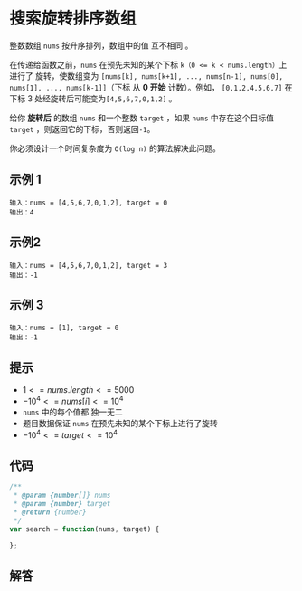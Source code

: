 # 搜索旋转排序数组
<algorithmLevel level="1"/>

整数数组 `nums` 按升序排列，数组中的值 互不相同 。

在传递给函数之前，`nums` 在预先未知的某个下标 `k（0 <= k < nums.length）`上进行了 旋转，使数组变为 `[nums[k], nums[k+1], ..., nums[n-1], nums[0], nums[1], ..., nums[k-1]]`（下标 从 **0 开始** 计数）。例如， `[0,1,2,4,5,6,7]` 在下标 3 处经旋转后可能变为`[4,5,6,7,0,1,2]` 。

给你 **旋转后** 的数组 `nums` 和一个整数 `target` ，如果 `nums` 中存在这个目标值 `target` ，则返回它的下标，否则返回`-1`。

你必须设计一个时间复杂度为 `O(log n)` 的算法解决此问题。

## 示例 1
```
输入：nums = [4,5,6,7,0,1,2], target = 0
输出：4
```
## 示例2
```
输入：nums = [4,5,6,7,0,1,2], target = 3
输出：-1
```
## 示例 3
```
输入：nums = [1], target = 0
输出：-1
```

## 提示

- $1 <= nums.length <= 5000$
- $-10^4 <= nums[i] <= 10^4$
- `nums` 中的每个值都 独一无二
- 题目数据保证 `nums` 在预先未知的某个下标上进行了旋转
- $-10^4 <= target <= 10^4$


## 代码
```js
/**
 * @param {number[]} nums
 * @param {number} target
 * @return {number}
 */
var search = function(nums, target) {

};
```

## 解答
